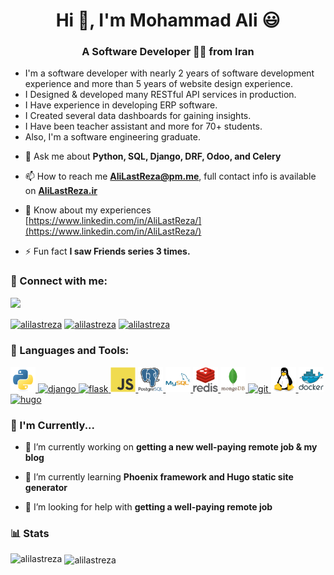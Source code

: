 <h1 align="center">Hi 👋, I'm Mohammad Ali 😃</h1>
<h3 align="center">A Software Developer 👨‍💻 from Iran</h3>

<!-- <p align="left"> <img src="https://komarev.com/ghpvc/?username=alilastreza&label=Profile%20views&color=0e75b6&style=flat" alt="alilastreza" /> </p> -->

<!-- <p align="left"> <a href="https://github.com/ryo-ma/github-profile-trophy"><img src="https://github-profile-trophy.vercel.app/?username=alilastreza" alt="alilastreza" /></a> </p> -->

<!-- <h3>About me:</h3> -->

- I'm a software developer with nearly 2 years of software development experience and more than 5 years of website design experience.
- I Designed & developed many RESTful API services in production.
- I Have experience in developing ERP software.
- I Created several data dashboards for gaining insights.
- I Have been teacher assistant and more for 70+ students.
- Also, I'm a software engineering graduate.

<!-- <p align="left"> <a href="https://twitter.com/AliLastReza" target="blank"><img src="https://img.shields.io/twitter/follow/?logo=twitter&style=for-the-badge" alt="" /></a> </p> -->

<!-- - 👨‍💻 All of my projects are available at [https://github.com/AliLastReza/](https://github.com/AliLastReza/) -->

<!-- - 📝 I regularly write articles on [AliLastReza.ir](AliLastReza.ir) -->

- 💬 Ask me about **Python, SQL, Django, DRF, Odoo, and Celery**

- 📫 How to reach me **AliLastReza@pm.me**, full contact info is available on **[AliLastReza.ir](AliLastReza.ir)**

- 📄 Know about my experiences [https://www.linkedin.com/in/AliLastReza/](https://www.linkedin.com/in/AliLastReza/)

- ⚡ Fun fact **I saw Friends series 3 times.**

<!-- ### Blogs posts -->
<!-- BLOG-POST-LIST:START -->
<!-- BLOG-POST-LIST:END -->

<h3 align="left">🤝 Connect with me:</h3>

<!-- [![Typing SVG](https://readme-typing-svg.herokuapp.com?font=Poppins&size=26&color=306998&background=FFE873&center=true&vCenter=true&lines=Send+a+connection+request!;I+love+connecting+with+you)](https://git.io/typing-svg) -->

<p align="left">
  <img src="https://readme-typing-svg.herokuapp.com?font=Poppins&size=26&color=306998&background=FFE873&center=true&vCenter=true&lines=Send+a+connection+request!;I+love+connecting+with+you">
</p>

<p align="left">
<a href="https://linkedin.com/in/alilastreza" target="blank"><img align="center" src="https://raw.githubusercontent.com/rahuldkjain/github-profile-readme-generator/master/src/images/icons/Social/linked-in-alt.svg" alt="alilastreza" height="30" width="40" /></a>
<a href="https://instagram.com/alilastreza" target="blank"><img align="center" src="https://raw.githubusercontent.com/rahuldkjain/github-profile-readme-generator/master/src/images/icons/Social/instagram.svg" alt="alilastreza" height="30" width="40" /></a>
<a href="https://dev.to/alilastreza" target="blank"><img align="center" src="https://raw.githubusercontent.com/rahuldkjain/github-profile-readme-generator/master/src/images/icons/Social/devto.svg" alt="alilastreza" height="30" width="40" /></a>
<!-- <a href="https://stackoverflow.com/users/alilastreza" target="blank"><img align="center" src="https://raw.githubusercontent.com/rahuldkjain/github-profile-readme-generator/master/src/images/icons/Social/stack-overflow.svg" alt="alilastreza" height="30" width="40" /></a> -->
<!-- <a href="https://medium.com/@alilastreza" target="blank"><img align="center" src="https://raw.githubusercontent.com/rahuldkjain/github-profile-readme-generator/master/src/images/icons/Social/medium.svg" alt="@alilastreza" height="30" width="40" /></a> -->
<!-- <a href="https://www.leetcode.com/alilastreza" target="blank"><img align="center" src="https://raw.githubusercontent.com/rahuldkjain/github-profile-readme-generator/master/src/images/icons/Social/leet-code.svg" alt="alilastreza" height="30" width="40" /></a> -->
<!-- <a href="https://www.hackerrank.com/alilastreza" target="blank"><img align="center" src="https://raw.githubusercontent.com/rahuldkjain/github-profile-readme-generator/master/src/images/icons/Social/hackerrank.svg" alt="alilastreza" height="30" width="40" /></a> -->
<!-- <a href="https://codeforces.com/profile/alilastreza" target="blank"><img align="center" src="https://raw.githubusercontent.com/rahuldkjain/github-profile-readme-generator/master/src/images/icons/Social/codeforces.svg" alt="alilastreza" height="30" width="40" /></a> -->
<!-- <a href="/alilastreza.ir/feed" target="blank"><img align="center" src="https://raw.githubusercontent.com/rahuldkjain/github-profile-readme-generator/master/src/images/icons/Social/rss.svg" alt="alilastreza.ir/feed" height="30" width="40" /></a> -->
</p>

<h3 align="left">🧰 Languages and Tools:</h3>
<p align="left">
<a href="https://www.python.org" target="_blank" rel="noreferrer"> <img src="https://raw.githubusercontent.com/devicons/devicon/master/icons/python/python-original.svg" alt="python" width="40" height="40"/> </a>
<a href="https://www.djangoproject.com/" target="_blank" rel="noreferrer"> <img src="https://cdn.worldvectorlogo.com/logos/django.svg" alt="django" width="40" height="40"/> </a>
<a href="https://flask.palletsprojects.com/" target="_blank" rel="noreferrer"> <img src="https://www.vectorlogo.zone/logos/pocoo_flask/pocoo_flask-icon.svg" alt="flask" width="40" height="40"/> </a>
<a href="https://developer.mozilla.org/en-US/docs/Web/JavaScript" target="_blank" rel="noreferrer"> <img src="https://raw.githubusercontent.com/devicons/devicon/master/icons/javascript/javascript-original.svg" alt="javascript" width="40" height="40"/> </a>
<a href="https://www.postgresql.org" target="_blank" rel="noreferrer"> <img src="https://raw.githubusercontent.com/devicons/devicon/master/icons/postgresql/postgresql-original-wordmark.svg" alt="postgresql" width="40" height="40"/> </a>
<a href="https://www.mysql.com/" target="_blank" rel="noreferrer"> <img src="https://raw.githubusercontent.com/devicons/devicon/master/icons/mysql/mysql-original-wordmark.svg" alt="mysql" width="40" height="40"/> </a>
<a href="https://redis.io" target="_blank" rel="noreferrer"> <img src="https://raw.githubusercontent.com/devicons/devicon/master/icons/redis/redis-original-wordmark.svg" alt="redis" width="40" height="40"/> </a>
<a href="https://www.mongodb.com/" target="_blank" rel="noreferrer"> <img src="https://raw.githubusercontent.com/devicons/devicon/master/icons/mongodb/mongodb-original-wordmark.svg" alt="mongodb" width="40" height="40"/> </a>
<a href="https://git-scm.com/" target="_blank" rel="noreferrer"> <img src="https://www.vectorlogo.zone/logos/git-scm/git-scm-icon.svg" alt="git" width="40" height="40"/> </a>
<a href="https://www.linux.org/" target="_blank" rel="noreferrer"> <img src="https://raw.githubusercontent.com/devicons/devicon/master/icons/linux/linux-original.svg" alt="linux" width="40" height="40"/> </a>
<a href="https://www.docker.com/" target="_blank" rel="noreferrer"> <img src="https://raw.githubusercontent.com/devicons/devicon/master/icons/docker/docker-original-wordmark.svg" alt="docker" width="40" height="40"/> </a>
<a href="https://gohugo.io/" target="_blank" rel="noreferrer"> <img src="https://api.iconify.design/logos-hugo.svg" alt="hugo" width="40" height="40"/> </a>
</p>

<h3>📰 I'm Currently...</h3>

- 🔭 I’m currently working on **getting a new well-paying remote job & my blog**

- 🌱 I’m currently learning **Phoenix framework and Hugo static site generator**

<!-- - 👯 I’m looking to collaborate on **Django** -->

- 🤝 I’m looking for help with **getting a well-paying remote job**

<!-- <h3 align="left">Support:</h3>
<p><a href="https://www.buymeacoffee.com/alilastreza"> <img align="left" src="https://cdn.buymeacoffee.com/buttons/v2/default-yellow.png" height="50" width="210" alt="alilastreza" /></a><a href="https://ko-fi.com/alilastreza"> <img align="left" src="https://cdn.ko-fi.com/cdn/kofi3.png?v=3" height="50" width="210" alt="alilastreza" /></a></p><br><br> -->

### 📊 Stats

<p><img align="left" src="https://github-readme-stats.vercel.app/api/top-langs?username=alilastreza&show_icons=true&locale=en&layout=compact" alt="alilastreza" /></p>

<p>&nbsp;<img align="center" src="https://github-readme-stats.vercel.app/api?username=alilastreza&show_icons=true&locale=en" alt="alilastreza" /></p>

<!-- <p><img align="center" src="https://github-readme-streak-stats.herokuapp.com/?user=alilastreza&" alt="alilastreza" /></p> -->

<!-- <p><img align="center" src="https://github-readme-streak-stats.herokuapp.com?user=alilastreza" alt="alilastreza" /></p> -->
